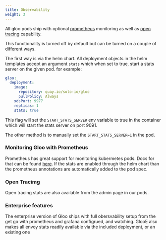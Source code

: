 ```yaml
---
title: Observability
weight: 3
---
```



All gloo pods ship with optional [prometheus](https://prometheus.io/) monitoring as well as [open tracing](https://opentracing.io/) capability.

This functionality is turned off by default but can be turned on a couple of different ways.

The first way is via the helm chart. All deployment objects in the helm templates accept an argument `stats` which
when set to true, start a stats server on the given pod. for example: 
```yaml
gloo:
  deployment:
    image:
      repository: quay.io/solo-io/gloo
      pullPolicy: Always
    xdsPort: 9977
    replicas: 1
    stats: true
```
This flag will set the `START_STATS_SERVER` env variable to true in the container which will start the stats server on port 9091.

The other method is to manually set the `START_STATS_SERVER=1` in the pod. 

### Monitoring Gloo with Prometheus

Prometheus has great support for monitoring kubermetes pods. Docs for that can be found [here](https://prometheus.io/docs/prometheus/latest/configuration/configuration/#kubernetes_sd_config).
If the stats are enabled through the helm chart than the prometheus annotations are automatically added to the pod spec.

### Open Tracimg

Open tracing stats are also available from the admin page in our pods.

### Enterprise features

The enterprise version of Gloo ships with full obersvability setup from the get go with prometheus and grafana configrued, and watching.
GlooE also makes all envoy stats readily available via the included deployment, or an existing one



